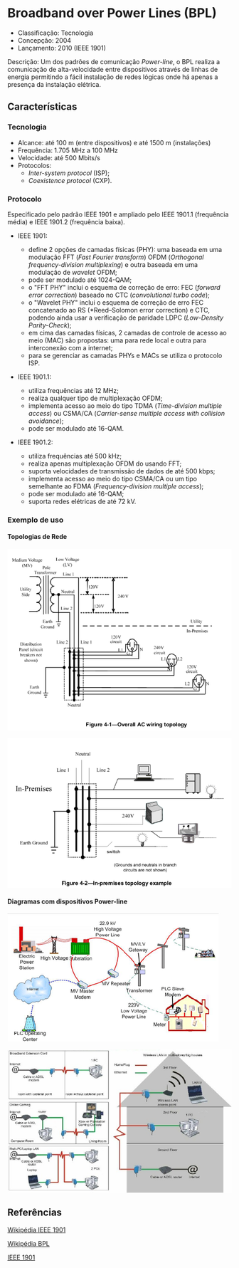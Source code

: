 # Broadband over Power Lines (BPL)

- Classificação: Tecnologia
- Concepção: 2004 
- Lançamento: 2010 (IEEE 1901)

Descrição: Um dos padrões de comunicação *Power-line*, o BPL realiza a comunicação de alta-velocidade entre dispositivos através de linhas de energia permitindo a fácil instalação de redes lógicas onde há apenas a presença da instalação elétrica.

## Características

### Tecnologia

- Alcance: até 100 m (entre dispositivos) e até 1500 m (instalações)
- Frequência: 1.705 MHz a 100 MHz
- Velocidade: até 500 Mbits/s
- Protocolos:
    - *Inter-system protocol* (ISP);
    - *Coexistence protocol* (CXP).

### Protocolo

Especificado pelo padrão IEEE 1901 e ampliado pelo IEEE 1901.1 (frequência média) e IEEE 1901.2 (frequência baixa).

- IEEE 1901:
  - define 2 opções de camadas físicas (PHY): uma baseada em uma modulação FFT (*Fast Fourier transform*) OFDM (*Orthogonal frequency-division multiplexing*) e outra baseada em uma modulação de *wavelet* OFDM;
  - pode ser modulado até 1024-QAM;
  - o "FFT PHY" inclui o esquema de correção de erro: FEC (*forward error correction*) baseado no CTC (*convolutional turbo code*);
  - o "Wavelet PHY" inclui o esquema de correção de erro FEC concatenado ao RS (*Reed–Solomon error correction) e CTC, podendo ainda usar a verificação de paridade LDPC (*Low-Density Parity-Check*);
  - em cima das camadas físicas, 2 camadas de controle de acesso ao meio (MAC) são propostas: uma para rede local e outra para interconexão com a internet;
  - para se gerenciar as camadas PHYs e MACs se utiliza o protocolo ISP.

- IEEE 1901.1:
  - utiliza frequências até 12 MHz;
  - realiza qualquer tipo de multiplexação OFDM;
  - implementa acesso ao meio do tipo TDMA (*Time-division multiple access*) ou CSMA/CA (*Carrier-sense multiple access with collision avoidance*);
  - pode ser modulado até 16-QAM.

- IEEE 1901.2:
  - utiliza frequências até 500 kHz;
  - realiza apenas multiplexação OFDM do usando FFT;
  - suporta velocidades de transmissão de dados de até 500 kbps;
  - implementa acesso ao meio do tipo CSMA/CA ou um tipo semelhante ao FDMA (*Frequency-division multiple access*);
  - pode ser modulado até 16-QAM;
  - suporta redes elétricas de até 72 kV.

### Exemplo de uso

#### Topologias de Rede

![Wiring Topology](imgs/BPL_wiring_topo.png)

![In-Premises Topology](imgs/BPL_inpremise_topo.png)

#### Diagramas com dispositivos Power-line

![PLC Infrastructure](imgs/BPL_plc_infra.png)

![HomePlug Diagram](imgs/BPL_homeplug.jpg)

## Referências

[Wikipédia IEEE 1901](https://en.wikipedia.org/wiki/IEEE_1901)

[Wikipédia BPL](https://en.wikipedia.org/wiki/Broadband_over_power_lines)

[IEEE 1901](https://standards.ieee.org/standard/1901-2010.html)
